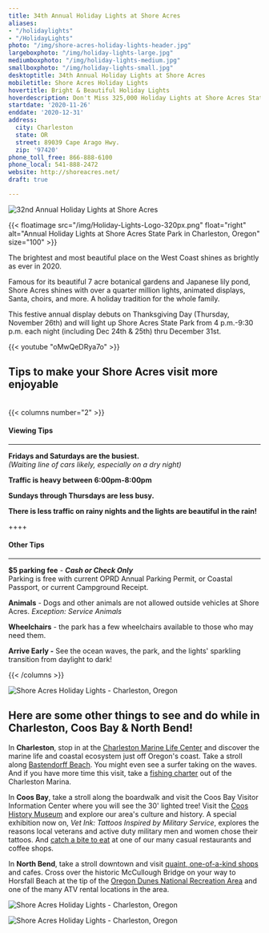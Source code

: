```yaml
---
title: 34th Annual Holiday Lights at Shore Acres
aliases:
- "/holidaylights"
- "/HolidayLights"
photo: "/img/shore-acres-holiday-lights-header.jpg"
largeboxphoto: "/img/holiday-lights-large.jpg"
mediumboxphoto: "/img/holiday-lights-medium.jpg"
smallboxphoto: "/img/holiday-lights-small.jpg"
desktoptitle: 34th Annual Holiday Lights at Shore Acres
mobiletitle: Shore Acres Holiday Lights
hovertitle: Bright & Beautiful Holiday Lights
hoverdescription: Don't Miss 325,000 Holiday Lights at Shore Acres State Park
startdate: '2020-11-26'
enddate: '2020-12-31'
address:
  city: Charleston
  state: OR
  street: 89039 Cape Arago Hwy.
  zip: '97420'
phone_toll_free: 866-888-6100
phone_local: 541-888-2472
website: http://shoreacres.net/
draft: true

---
```

![32nd Annual Holiday Lights at Shore Acres](/img/holiday-lights-695x322.jpg)

{{< floatimage src="/img/Holiday-Lights-Logo-320px.png" float="right" alt="Annual Holiday Lights at Shore Acres State Park in Charleston, Oregon" size="100" >}}

The brightest and most beautiful place on the West Coast shines as brightly as ever in 2020.

Famous for its beautiful 7 acre botanical gardens and Japanese lily pond, Shore Acres shines with over a quarter million lights, animated displays, Santa, choirs, and more. A holiday tradition for the whole family.

This festive annual display debuts on Thanksgiving Day (Thursday, November 26th) and will light up Shore Acres State Park from 4 p.m.-9:30 p.m. each night (including Dec 24th & 25th) thru December 31st.

{{< youtube "oMwQeDRya7o" >}}
<br>

## Tips to make your Shore Acres visit more enjoyable

<br>
{{< columns number="2" >}}

#### Viewing Tips

***

**Fridays and Saturdays are the busiest.**  
_(Waiting line of cars likely, especially on a dry night)_

**Traffic is heavy between 6:00pm-8:00pm**

**Sundays through Thursdays are less busy.**

**There is less traffic on rainy nights and the lights are beautiful in the rain!**

\++++

#### Other Tips

***

**$5 parking fee** - **_Cash or Check Only_**  
Parking is free with current OPRD Annual Parking Permit, or Coastal Passport, or current Campground Receipt.

**Animals** - Dogs and other animals are not allowed outside vehicles at Shore Acres. _Exception: Service Animals_

**Wheelchairs** - the park has a few wheelchairs available to those who may need them.

**Arrive Early -**  See the ocean waves, the park, and the lights' sparkling transition from daylight to dark!

{{< /columns >}}

![Shore Acres Holiday Lights - Charleston, Oregon](/img/Shore-Acres-Holiday-Lights-Collage-2.jpg)

## **Here are some other things to see and do while in Charleston, Coos Bay & North Bend!**

In **Charleston**, stop in at the [Charleston Marine Life Center](http://www.charlestonmarinelifecenter.com/) and discover the marine life and coastal ecosystem just off Oregon's coast. Take a stroll along [Bastendorff Beach](https://oregonsadventurecoast.com/blog/2017-08-29-spotlight-on-bastendorff-beach/). You might even see a surfer taking on the waves. And if you have more time this visit, take a [fishing charter](https://oregonsadventurecoast.com/tour-guides-and-charters/) out of the Charleston Marina.

In **Coos Bay**, take a stroll along the boardwalk and visit the Coos Bay Visitor Information Center where you will see the 30' lighted tree! Visit the [Coos History Museum](https://cooshistory.org/) and explore our area's culture and history. A special exhibition now on, _Vet Ink: Tattoos Inspired by Military Service_, explores the reasons local veterans and active duty military men and women chose their tattoos. And [catch a bite to eat](https://oregonsadventurecoast.com/dining/) at one of our many casual restaurants and coffee shops.

In **North Bend**, take a stroll downtown and visit [quaint, one-of-a-kind shops](https://oregonsadventurecoast.com/shopping/) and cafes. Cross over the historic McCullough Bridge on your way to Horsfall Beach at the tip of the [Oregon Dunes National Recreation Area](https://oregonsadventurecoast.com/untamed-dunes/) and one of the many ATV rental locations in the area.

![Shore Acres Holiday Lights - Charleston, Oregon](/img/Shore-Acres-Holiday-Lights-Collage-3.jpg)

![Shore Acres Holiday Lights - Charleston, Oregon](/img/holiday-lights-shore-acres-panoramic.jpg)
